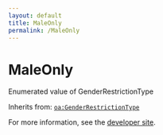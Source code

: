 ```yaml
---
layout: default
title: MaleOnly
permalink: /MaleOnly
---
```


# MaleOnly
Enumerated value of GenderRestrictionType

Inherits from: [`oa:GenderRestrictionType`](https://openactive.io/GenderRestrictionType)

For more information, see the [developer site](https://developer.openactive.io/data-model/types/).